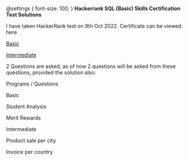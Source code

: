 @settings {
  font-size: 100;
}
**Hackerrank SQL (Basic) Skills Certification Test Solutions**


I have taken HackerRank test on 9th Oct 2022. Certificate can be viewed here

[ Basic ](https://www.hackerrank.com/certificates/1a7c9465683c)

[Intermediate](https://www.hackerrank.com/certificates/2f204316909c)

2 Questions are asked, as of now 2 questions will be asked from these questions, provided the solution also:

Programs / Questions

Basic

Student Analysis

Merit Rewards


Intermediate  

Product sale per city

Invoice per country
